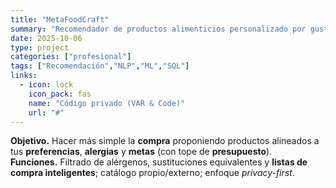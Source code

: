 ```yaml
---
title: "MetaFoodCraft"
summary: "Recomendador de productos alimenticios personalizado por gustos, alergias, metas y presupuesto."
date: 2025-10-06
type: project
categories: ["profesional"]
tags: ["Recomendación","NLP","ML","SQL"]
links:
  - icon: lock
    icon_pack: fas
    name: "Código privado (VAR & Code)"
    url: "#"
---
```


**Objetivo.** Hacer más simple la **compra** proponiendo productos alineados a tus **preferencias**, **alergias** y **metas** (con tope de **presupuesto**).  
**Funciones.** Filtrado de alérgenos, sustituciones equivalentes y **listas de compra inteligentes**; catálogo propio/externo; enfoque *privacy-first*.
